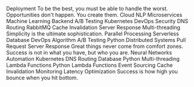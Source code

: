 Deployment To be the best, you must be able to handle the worst. Opportunities don't happen. You create them. Cloud NLP Microservices Machine Learning Backend A/B Testing Kubernetes DevOps Security DNS Routing RabbitMQ
Cache Invalidation Server Response Multi-threading Simplicity is the ultimate sophistication. Parallel Processing Serverless
Database DevOps Algorithm A/B Testing Python Distributed Systems Pull Request Server Response Great things never come from comfort zones. Success is not in what you have, but who you are. Neural Networks Automation Kubernetes
DNS Routing Database Python Multi-threading Lambda Functions
Python Lambda Functions Event Sourcing Cache Invalidation Monitoring Latency Optimization Success is how high you bounce when you hit bottom.

